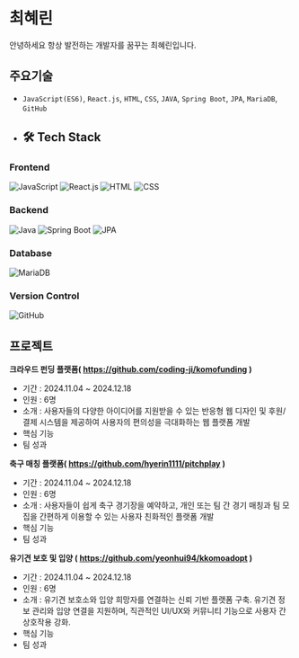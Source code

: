 # 최혜린
안녕하세요 항상 발전하는 개발자를 꿈꾸는 최혜린입니다.

## 주요기술
* `JavaScript(ES6)`, `React.js`, `HTML`, `CSS`, `JAVA`, `Spring Boot`, `JPA`, `MariaDB`, `GitHub`
* ## 🛠️ Tech Stack

### Frontend
![JavaScript](https://img.shields.io/badge/JavaScript-ES6+-F7DF1E?style=for-the-badge&logo=javascript&logoColor=white)
![React.js](https://img.shields.io/badge/React.js-61DAFB?style=for-the-badge&logo=react&logoColor=white)
![HTML](https://img.shields.io/badge/HTML5-E34F26?style=for-the-badge&logo=html5&logoColor=white)
![CSS](https://img.shields.io/badge/CSS3-1572B6?style=for-the-badge&logo=css3&logoColor=white)

### Backend
![Java](https://img.shields.io/badge/Java-007396?style=for-the-badge&logo=openjdk&logoColor=white)
![Spring Boot](https://img.shields.io/badge/Spring%20Boot-6DB33F?style=for-the-badge&logo=spring-boot&logoColor=white)
![JPA](https://img.shields.io/badge/JPA-007396?style=for-the-badge&logo=hibernate&logoColor=white)

### Database
![MariaDB](https://img.shields.io/badge/MariaDB-003545?style=for-the-badge&logo=mariadb&logoColor=white)

### Version Control
![GitHub](https://img.shields.io/badge/GitHub-181717?style=for-the-badge&logo=github&logoColor=white)


## 프로젝트
**크라우드 펀딩 플랫폼( https://github.com/coding-ji/komofunding )**
- 기간 : 2024.11.04 ~ 2024.12.18
- 인원 : 6명
- 소개 : 사용자들의 다양한 아이디어를 지원받을 수 있는 반응형 웹 디자인 및 후원/결제 시스템을 제공하여 사용자의 편의성을 극대화하는 웹 플랫폼 개발 
- 핵심 기능
- 팀 성과

**축구 매칭 플랫폼( https://github.com/hyerin1111/pitchplay )**
- 기간 : 2024.11.04 ~ 2024.12.18
- 인원 : 6명
- 소개 : 사용자들이 쉽게 축구 경기장을 예약하고, 개인 또는 팀 간 경기 매칭과 팀 모집을 간편하게 이용할 수 있는 사용자 친화적인 플랫폼 개발 
- 핵심 기능
- 팀 성과

**유기견 보호 및 입양 ( https://github.com/yeonhui94/kkomoadopt )**
- 기간 : 2024.11.04 ~ 2024.12.18
- 인원 : 6명
- 소개 : 유기견 보호소와 입양 희망자를 연결하는 신뢰 기반 플랫폼 구축. 유기견 정보 관리와 입양 연결을 지원하며, 직관적인 UI/UX와 커뮤니티 기능으로 사용자 간 상호작용 강화. 
- 핵심 기능
- 팀 성과


